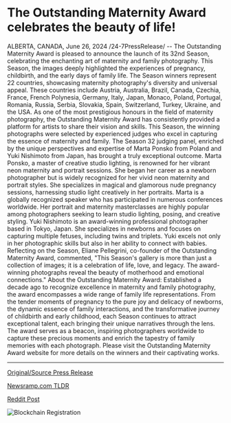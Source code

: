 # The Outstanding Maternity Award celebrates the beauty of life!

ALBERTA, CANADA, June 26, 2024 /24-7PressRelease/ -- The Outstanding Maternity Award is pleased to announce the launch of its 32nd Season, celebrating the enchanting art of maternity and family photography.  This Season, the images deeply highlighted the experiences of pregnancy, childbirth, and the early days of family life.   The Season winners represent 22 countries, showcasing maternity photography's diversity and universal appeal. These countries include Austria, Australia, Brazil, Canada, Czechia, France, French Polynesia, Germany, Italy, Japan, Monaco, Poland, Portugal, Romania, Russia, Serbia, Slovakia, Spain, Switzerland, Turkey, Ukraine, and the USA.  As one of the most prestigious honours in the field of maternity photography, the Outstanding Maternity Award has consistently provided a platform for artists to share their vision and skills.   This Season, the winning photographs were selected by experienced judges who excel in capturing the essence of maternity and family.  The Season 32 judging panel, enriched by the unique perspectives and expertise of Marta Ponsko from Poland and Yuki Nishimoto from Japan, has brought a truly exceptional outcome.  Marta Ponsko, a master of creative studio lighting, is renowned for her vibrant neon maternity and portrait sessions. She began her career as a newborn photographer but is widely recognized for her vivid neon maternity and portrait styles. She specializes in magical and glamorous nude pregnancy sessions, harnessing studio light creatively in her portraits. Marta is a globally recognized speaker who has participated in numerous conferences worldwide. Her portrait and maternity masterclasses are highly popular among photographers seeking to learn studio lighting, posing, and creative styling.  Yuki Nishimoto is an award-winning professional photographer based in Tokyo, Japan. She specializes in newborns and focuses on capturing multiple fetuses, including twins and triplets. Yuki excels not only in her photographic skills but also in her ability to connect with babies.  Reflecting on the Season, Eliane Pellegrini, co-founder of the Outstanding Maternity Award, commented, "This Season's gallery is more than just a collection of images; it is a celebration of life, love, and legacy. The award-winning photographs reveal the beauty of motherhood and emotional connections."  About the Outstanding Maternity Award: Established a decade ago to recognize excellence in maternity and family photography, the award encompasses a wide range of family life representations.   From the tender moments of pregnancy to the pure joy and delicacy of newborns, the dynamic essence of family interactions, and the transformative journey of childbirth and early childhood, each Season continues to attract exceptional talent, each bringing their unique narratives through the lens.   The award serves as a beacon, inspiring photographers worldwide to capture these precious moments and enrich the tapestry of family memories with each photograph.  Please visit the Outstanding Maternity Award website for more details on the winners and their captivating works. 

---

[Original/Source Press Release](https://www.24-7pressrelease.com/press-release/512024/the-outstanding-maternity-award-celebrates-the-beauty-of-life)
                    

[Newsramp.com TLDR](None) 



[Reddit Post](https://www.reddit.com/r/Lifestyle_Culture/comments/1doslvx/outstanding_maternity_award_launches_32nd_season/) 



![Blockchain Registration](https://cdn.newsramp.app/24-7PressRelease/qrcode/246/26/apexfHLy.webp)